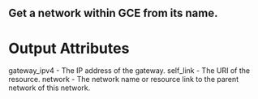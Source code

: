 ## Get a network within GCE from its name.

# Output Attributes
gateway_ipv4 - The IP address of the gateway.
self_link - The URI of the resource.
network - The network name or resource link to the parent network of this network.